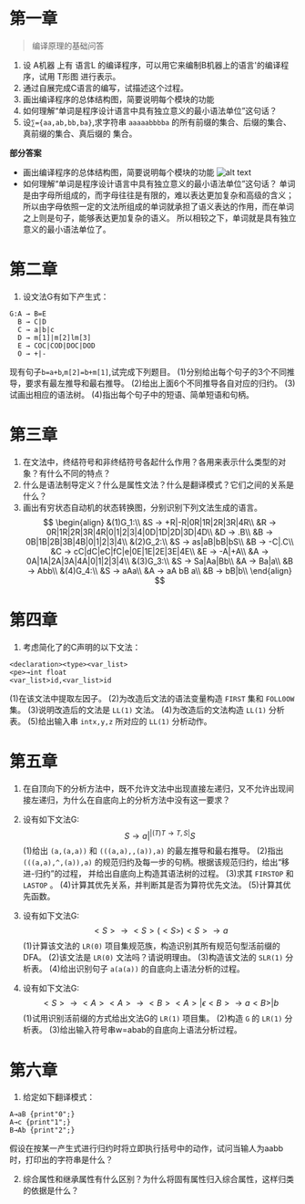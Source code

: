 
# 第一章

> 编译原理的基础问答

1. 设 A机器 上有 语言L 的编译程序，可以用它来编制B机器上的语言'的编译程序，试用 T形图 进行表示。
2. 通过自展完成C语言的编写，试描述这个过程。
3. 画出编译程序的总体结构图，简要说明每个模块的功能
4. 如何理解“单词是程序设计语言中具有独立意义的最小语法单位”这句话？
5. 设`∑={aa,ab,bb,ba}`,求字符串 `aaaaabbbba` 的所有前缀的集合、后缀的集合、真前缀的集合、真后缀的
集合。


**部分答案**

- 画出编译程序的总体结构图，简要说明每个模块的功能
![alt text](https://img2023.cnblogs.com/blog/3133923/202501/3133923-20250108175135525-1349686845.jpg)
- 如何理解“单词是程序设计语言中具有独立意义的最小语法单位”这句话？
单词是由字母所组成的，而字母往往是有限的，难以表达更加复杂和高级的含义；
所以由字母依照一定的文法所组成的单词就承担了语义表达的作用，而在单词之上则是句子，能够表达更加复杂的语义。
所以相较之下，单词就是具有独立意义的最小语法单位了。

# 第二章

1. 设文法G有如下产生式：
```
G:A → B=E
  B → C|D
  C → a|b|c
  D → m[1]|m[2]lm[3]
  E → COC|COD|DOC|DOD
  O → +|-
```
现有句子`b=a+b`,`m[2]=b+m[1]`,试完成下列题目。
(1)分别给出每个句子的3个不同推导，要求有最左推导和最右推导。
(2)给出上面6个不同推导各自对应的归约。
(3)试画出相应的语法树。
(4)指出每个句子中的短语、简单短语和句柄。



# 第三章

1. 在文法中，终结符号和非终结符号各起什么作用？各用来表示什么类型的对象？有什么不同的特点？
2. 什么是语法制导定义？什么是属性文法？什么是翻译模式？它们之间的关系是什么？
3. 画出有穷状态自动机的状态转换图，分别识别下列文法生成的语言。
$$
\begin{align}
&(1)G_1:\\
&S → +R|-R|0R|1R|2R|3R|4R\\
&R → 0R|1R|2R|3R|4R|0|1|2|3|4|0D|1D|2D|3D|4D\\
&D → .B\\
&B → 0B|1B|2B|3B|4B|0|1|2|3|4\\
&(2)G_2:\\
&S → as|aB|bB|bS\\
&B → -C|.C\\
&C → cC|dC|eC|fC|e|0E|1E|2E|3E|4E\\
&E → -A|+A\\
&A → 0A|1A|2A|3A|4A|0|1|2|3|4\\
&(3)G_3:\\
&S → Sa|Aa|Bb\\
&A → Ba|a\\
&B → Abb\\
&(4)G_4:\\
&S → aAa\\
&A → aA bB a\\
&B → bB|b\\
\end{align}
$$



# 第四章

1. 考虑简化了的C声明的以下文法：
```
<declaration><type><var_list>
<pe>→int float
<var_list>id,<var_list>id
```
(1)在该文法中提取左因子。
(2)为改造后文法的语法变量构造 `FIRST` 集和 `FOLL0OW` 集。
(3)说明改造后的文法是 `LL(1)` 文法。
(4)为改造后的文法构造 `LL(1)` 分析表。
(5)给出输入串 `intx,y,z` 所对应的 `LL(1)` 分析动作。


# 第五章

1. 在自顶向下的分析方法中，既不允许文法中出现直接左递归，又不允许出现间接左递归，为什么在自底向上的分析方法中没有这一要求？
2. 设有如下文法G:
$$
S\rightarrow a|^|(T)
T\rightarrow T,S|S
$$
(1)给出 `(a,(a,a))` 和 `(((a,a),,(a)),a)` 的最左推导和最右推导。
(2)指出 `(((a,a),^,(a)),a)` 的规范归约及每一步的句柄。根据该规范归约，给出“移进-归约”的过程，
并给出自底向上构造其语法树的过程。
(3)求其 `FIRSTOP` 和 `LASTOP` 。
(4)计算其优先关系，并判断其是否为算符优先文法。
(5)计算其优先函数。

3. 设有如下文法G:
$$
<S>\rightarrow<S>(<S>)
<S>\rightarrow a
$$
(1)计算该文法的 `LR(0)` 项目集规范族，构造识别其所有规范句型活前缀的DFA。
(2)该文法是 `LR(0)` 文法吗？请说明理由。
(3)构造该文法的 `SLR(1)` 分析表。
(4)给出识别句子 `a(a(a))` 的自底向上语法分析的过程。

4. 设有如下文法G:
$$
<S>\rightarrow <A>
<A>\rightarrow <B><A>|\epsilon
<B>\rightarrow a<B>|b
$$
(1)试用识别活前缀的方式给出文法G的 `LR(1)` 项目集。
(2)构造 `G` 的 `LR(1)` 分析表。
(3)给出输入符号串w=abab的自底向上语法分析过程。


# 第六章

1. 给定如下翻译模式：
```
A→aB {print"0";}
A→c {print"1";}
B→Ab {print"2";}
```
假设在按某一产生式进行归约时将立即执行括号中的动作，试问当输人为aabb时，打印出的字符串是什么？


2. 综合属性和继承属性有什么区别？为什么将固有属性归入综合属性，这样归类的依据是什么？